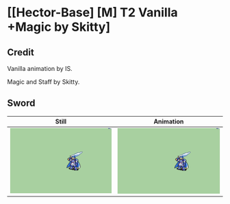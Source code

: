 # [\[Hector-Base\] \[M\] T2 Vanilla +Magic by Skitty]

## Credit

Vanilla animation by IS.

Magic and Staff by Skitty.
	
## Sword

| Still | Animation |
| :---: | :-------: |
| ![Sword still](./Sword_000.png) | ![Sword animation](./Sword.gif) |

